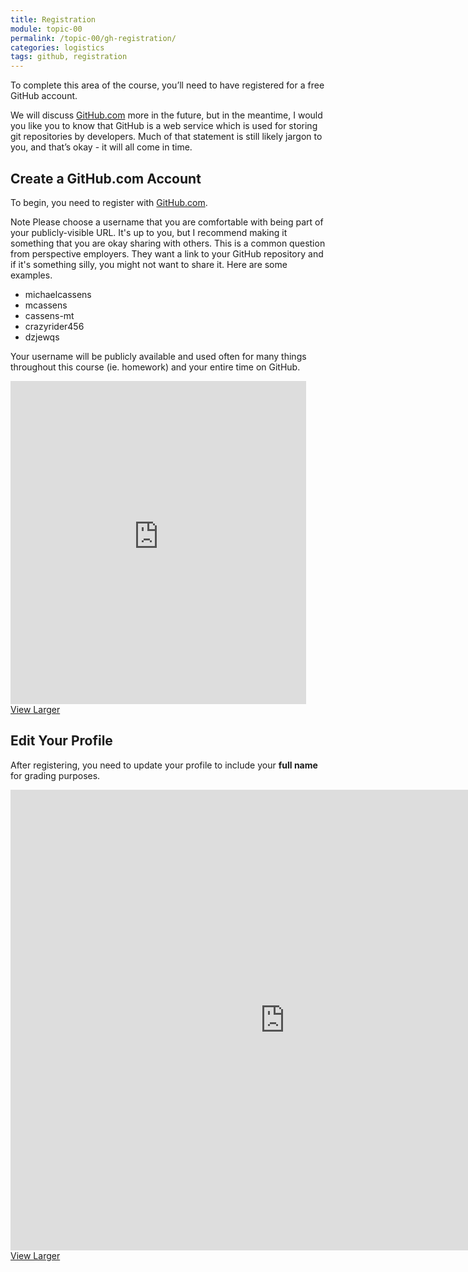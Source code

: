 ```yaml
---
title: Registration
module: topic-00
permalink: /topic-00/gh-registration/
categories: logistics
tags: github, registration
---
```


<div class="divider-heading"></div>


To complete this area of the course, you’ll need to have registered for a free GitHub account.

We will discuss <a href="https://github.com/" target="_blank">GitHub.com</a> more in the future, but in the meantime, I would you like you to know that GitHub is a web service which is used for storing git repositories by developers. Much of that statement is still likely jargon to you, and that’s okay - it will all come in time.


## Create a GitHub.com Account
To begin, you need to register with <a href="https://github.com/" target="_blank">GitHub.com</a>.

<span class="label label-info">Note</span> Please choose a username that you are comfortable with being part of your publicly-visible URL. It's up to you, but I recommend making it something that you are okay sharing with others.  This is a common question from perspective employers.  They want a link to your GitHub repository and if it's something silly, you might not want to share it.  Here are some examples.

<ul class="pros-and-cons">
  <li class="icon-pro">michaelcassens</li>
  <li class="icon-pro">mcassens</li>
  <li class="icon-pro">cassens-mt</li>
  <li class="icon-con">crazyrider456</li>
  <li class="icon-con">dzjewqs</li>
</ul>

Your username will be publicly available and used often for many things throughout this course (ie. homework) and your entire time on GitHub.

<iframe src="https://umontanamediaarts.com/MART341/wp-admin/admin-ajax.php?action=h5p_embed&id=13" width="473" height="517" frameborder="0" allowfullscreen="allowfullscreen"></iframe><script src="https://umontanamediaarts.com/MART341/wp-content/plugins/h5p/h5p-php-library/js/h5p-resizer.js" charset="UTF-8"></script>
<a href="https://umontanamediaarts.com/MART341/wp-admin/admin-ajax.php?action=h5p_embed&id=13" class="btn btn-default btn-xs" target="_blank">View Larger</a>


<div class="divider-pg"></div>


## Edit Your Profile
After registering, you need to update your profile to include your **full name** for grading purposes.

<iframe src="https://umontanamediaarts.com/MART341/wp-admin/admin-ajax.php?action=h5p_embed&id=11" width="877" height="737" frameborder="0" allowfullscreen="allowfullscreen"></iframe><script src="https://umontanamediaarts.com/MART341/wp-content/plugins/h5p/h5p-php-library/js/h5p-resizer.js" charset="UTF-8"></script>
<a href="https://umontanamediaarts.com/MART341/wp-admin/admin-ajax.php?action=h5p_embed&id=11" class="btn btn-default btn-xs" target="_blank">View Larger</a>
